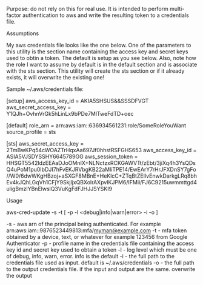 Purpose: do not rely on this for real use. It is intended to perform multi-factor authentication to aws and write the resulting token to a credentials file.

Assumptions

My aws credentials file looks like the one below. One of the parameters to this utility is the section name containing the access key and secret keys used to obtin a token. The default is setup as you see below. Also, note how the role I want to assume by default is in the default section and is associate with the sts section. This utility will create the sts section or if it already exists, it will overwrite the existing one!

Sample ~/.aws/credentials file:


[setup]
aws_access_key_id     = AKIA5SHSUS&&SSSDFVGT
aws_secret_access_key = Y1QJh+OvhnVrGk5hLinLx9bPDe7MlTweFdTD+oec

[default]
role_arn       = arn:aws:iam::636934561231:role/SomeRoleYouWant
source_profile = sts

[sts]
aws_secret_access_key = 2TmBwKPq54cWOAZTrHqxAa697Jf0hhstRSFGHS653
aws_access_key_id     = ASIA5VJSDYSSHY6645789GG
aws_session_token     = HHSGT5542ldzEEAaDJoOMnIX+NLNctzxRCKGAWVTt/zEbt/3jiXq4h3YsQDsQ4uPoM1pu0IbDJI7hFvEKJRVbgKB22aMliTPE14/EwEArY7rHrJFXDnSY7gFo//W0/6dwWKgHBzoj+aSXGF8MBnE+HeKlcC+ZTqBtZElIvEnwkDarkgLRq8bhEv4kJQhLGqVh1CFjY9SkjljxQBXolrAXpvIKJPM6/IFMii/FJ6C9215uwmmttgd4uligBmzlYBnElwslQ3VuKgFdFJHJJSYSKI9

Usage

aws-cred-update -s <serialNum> -t <mfaToken> [ -p <profileName> -l <debug|info|warn|error> -i <inputFile> -o <outputfile> ]
  
  -s - aws arn of the principal being authenticated. For example arn:aws:iam::9876523449813:mfa/myman@example.com
  -t - mfa token obtained by a device, text, or whatever for example 123456 from Google Authenticator
  -p - profile name in the credentials file containing the access key id and secret key used to obtain a token
  -l - log level which must be one of debug, info, warn, error. info is the default
  -i - the full path to the credentials file used as input. default is ~/.aws/credentials
  -o - the full path to the output credentials file. if the input and output are the same. overwrite the output
